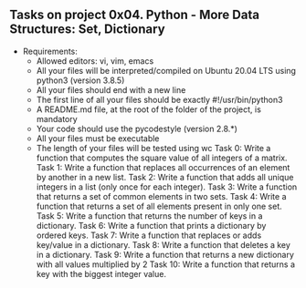 ## Tasks on project 0x04. Python - More Data Structures: Set, Dictionary
- Requirements:
	- Allowed editors: vi, vim, emacs
	- All your files will be interpreted/compiled on Ubuntu 20.04 LTS using python3 (version 3.8.5)
	- All your files should end with a new line
	- The first line of all your files should be exactly #!/usr/bin/python3
	- A README.md file, at the root of the folder of the project, is mandatory
	- Your code should use the pycodestyle (version 2.8.\*)
	- All your files must be executable
	- The length of your files will be tested using wc
Task 0: Write a function that computes the square value of all integers of a matrix.
Task 1: Write a function that replaces all occurrences of an element by another in a new list.
Task 2: Write a function that adds all unique integers in a list (only once for each integer).
Task 3: Write a function that returns a set of common elements in two sets.
Task 4: Write a function that returns a set of all elements present in only one set.
Task 5: Write a function that returns the number of keys in a dictionary.
Task 6: Write a function that prints a dictionary by ordered keys.
Task 7: Write a function that replaces or adds key/value in a dictionary.
Task 8: Write a function that deletes a key in a dictionary.
Task 9: Write a function that returns a new dictionary with all values multiplied by 2
Task 10: Write a function that returns a key with the biggest integer value.
